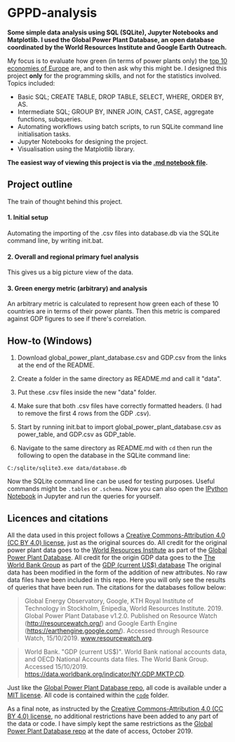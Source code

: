 # **GPPD-analysis**
**Some simple data analysis using SQL (SQLite), Jupyter Notebooks and Matplotlib. I used the Global Power Plant Database, an open database coordinated by the World Resources Institute and Google Earth Outreach.**

My focus is to evaluate how green (in terms of power plants only) the [top 10 economies of Europe](https://europe.businesschief.com/leadership/2285/Top-10-economies-in-Europe) are, and to then ask why this might be. I designed this project **only** for the programming skills, and not for the statistics involved. Topics included:

- Basic SQL; CREATE TABLE, DROP TABLE, SELECT, WHERE, ORDER BY, AS.
- Intermediate SQL; GROUP BY, INNER JOIN, CAST, CASE, aggregate functions, subqueries.
- Automating workflows using batch scripts, to run SQLite command line initialisation tasks.
- Jupyter Notebooks for designing the project.
- Visualisation using the Matplotlib library.

**The easiest way of viewing this project is via the [.md notebook file](https://github.com/tgregory98/GPPD-analysis/tree/master/code/notebook/notebook.md).**

## Project outline
The train of thought behind this project.
#### 1. Initial setup

Automating the importing of the .csv files into database.db via the SQLite command line, by writing init.bat.

#### 2. Overall and regional primary fuel analysis

This gives us a big picture view of the data.

#### 3. Green energy metric (arbitrary) and analysis

An arbitrary metric is calculated to represent how green each of these 10 countries are in terms of their power plants. Then this metric is compared against GDP figures to see if there's correlation.

## How-to (Windows)

1. Download global_power_plant_database.csv and GDP.csv from the links at the end of the README.

2. Create a folder in the same directory as README.md and call it "data".

3. Put these .csv files inside the new "data" folder.

4. Make sure that both .csv files have correctly formatted headers. (I had to remove the first 4 rows from the GDP .csv).

5. Start by running init.bat to import global_power_plant_database.csv as power_table, and GDP.csv as GDP_table.

6. Navigate to the same directory as README.md with `cd` then run the following to open the database in the SQLite command line:
```
C:/sqlite/sqlite3.exe data/database.db
```
Now the SQLite command line can be used for testing purposes. Useful commands might be `.tables` or `.schema`. Now you can also open the [IPython Notebook](https://github.com/tgregory98/GPPD-analysis/blob/master/code/notebook.ipynb) in Jupyter and run the queries for yourself.

## Licences and citations

All the data used in this project follows a [Creative Commons-Attribution 4.0 (CC BY 4.0) license](https://creativecommons.org/licenses/by/4.0/), just as the original sources do. All credit for the original power plant data goes to the [World Resources Institute](https://www.wri.org/) as part of the [Global Power Plant Database](http://datasets.wri.org/dataset/globalpowerplantdatabase). All credit for the origin GDP data goes to the [The World Bank Group](https://data.worldbank.org) as part of the [GDP (current US$) database](https://data.worldbank.org/indicator/ny.gdp.mktp.cd) The original data has been modified in the form of the addition of new attributes. No raw data files have been included in this repo. Here you will only see the results of queries that have been run. The citations for the databases follow below:

> Global Energy Observatory, Google, KTH Royal Institute of Technology in Stockholm, Enipedia, World Resources Institute. 2019. Global Power Plant Database v1.2.0. Published on Resource Watch (http://resourcewatch.org/) and Google Earth Engine (https://earthengine.google.com/). Accessed through Resource Watch, 15/10/2019. www.resourcewatch.org.

> World Bank. "GDP (current US$)". World Bank national accounts data, and OECD National Accounts data files. The World Bank Group. Accessed 15/10/2019. https://data.worldbank.org/indicator/NY.GDP.MKTP.CD.

Just like the [Global Power Plant Database repo](https://github.com/wri/global-power-plant-database), all code is available under a [MIT license](https://opensource.org/licenses/MIT). All code is contained within the [`code`](https://github.com/tgregory98/GPPD-analysis/tree/master/code) folder.

As a final note, as instructed by the [Creative Commons-Attribution 4.0 (CC BY 4.0) license](https://creativecommons.org/licenses/by/4.0/), no additional restrictions have been added to any part of the data or code. I have simply kept the same restrictions as the [Global Power Plant Database repo](https://github.com/wri/global-power-plant-database) at the date of access, October 2019.
